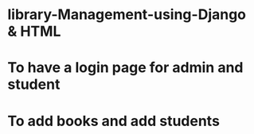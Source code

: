# library-Management-using-Django & HTML
# To have a login page for admin and student
# To add books and add students 
